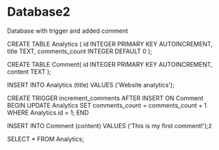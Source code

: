 # Database2
Database with trigger and added comment


CREATE TABLE Analytics (
    id INTEGER PRIMARY KEY AUTOINCREMENT,
    title TEXT,
    comments_count INTEGER DEFAULT 0
);

CREATE TABLE Comment(
    id INTEGER PRIMARY KEY AUTOINCREMENT,
    content TEXT
);


INSERT INTO Analytics (title)
VALUES ('Website analytics');


CREATE TRIGGER increment_comments 
AFTER INSERT ON Comment
BEGIN
    UPDATE Analytics 
    SET comments_count = comments_count + 1 
    WHERE Analytics.id = 1;
END

INSERT INTO Comment (content)
VALUES ('This is my first comment!');ž

SELECT * FROM Analytics;
